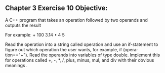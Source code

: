 ## Chapter 3 Exercise 10 Objective:
A C++ program that takes an operation followed by two operands and  outputs the result

For example: 
	+ 100 3.14 
	• 4 5 

Read the operation into a string called operation and use an if-statement 
to figure out which operation the user wants, for example, if (opera· 
tion=="+"). Read the operands into variables of type double. Implement 
this for operations called +, -, *, /, plus, minus, mul, and div with their 
obvious meanings .
